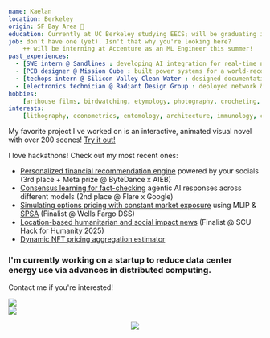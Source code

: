 ```yaml
name: Kaelan
location: Berkeley
origin: SF Bay Area 🌉
education: Currently at UC Berkeley studying EECS; will be graduating in '27
job: don't have one (yet). Isn't that why you're looking here?
    ++ will be interning at Accenture as an ML Engineer this summer!
past_experiences:
  - [SWE intern @ Sandlines : developing AI integration for real-time national policy change traking]
  - [PCB designer @ Mission Cube : built power systems for a world-record atmospheric bacteria probe]
  - [techops intern @ Silicon Valley Clean Water : designed documentation tagging reference database]
  - [electronics technician @ Radiant Design Group : deployed network & audiovisual hardware/devices]
hobbies:
    [arthouse films, birdwatching, etymology, photography, crocheting, The Void Rains Upon Her Heart]
interests:
    [lithography, econometrics, entomology, architecture, immunology, culinary art, condensed matter]
```

My favorite project I've worked on is an interactive, animated visual novel with over 200 scenes!
[Try it out!](https://github.com/Vitamoon/mojan)

I love hackathons! Check out my most recent ones:

* [Personalized financial recommendation engine](https://github.com/Vitamoon/trae-hackathon) powered by your socials (3rd place + Meta prize @ ByteDance x AIEB)
* [Consensus learning for fact-checking](https://github.com/Vitamoon/flare-cons) agentic AI responses across different models (2nd place @ Flare x Google)
* [Simulating options pricing with constant market exposure](https://github.com/Vitamoon/wfbadss) using MLIP & [SPSA](https://www.jhuapl.edu/spsa/) (Finalist @ Wells Fargo DSS)
* [Location-based humanitarian and social impact news](https://github.com/Nightxade/hack-for-humanity-2025) (Finalist @ SCU Hack for Humanity 2025)
* [Dynamic NFT pricing aggregation estimator](https://github.com/lawrencewang1/Aleph-Hackathon-2025)

### I'm currently working on a startup to reduce data center energy use via advances in distributed computing.
Contact me if you're interested!

<div>
<a href="https://github.com/anuraghazra/github-readme-stats">
  <img align="center" src="https://github-readme-stats.vercel.app/api?username=vitamoon&theme=merko&hide=prs,issues&show_icons=true&hide_rank=true" />
</a>
</div>

<div>
<a href="https://github.com/anuraghazra/github-readme-stats">
  <img align="center" src="https://github-readme-stats.vercel.app/api/top-langs/?username=vitamoon&theme=merko&layout=compact&langs_count=20" />
</a>
</div>

<p align="center">
  <img src="https://capsule-render.vercel.app/api?type=waving&color=gradient&height=100&section=footer"/>
</p>
